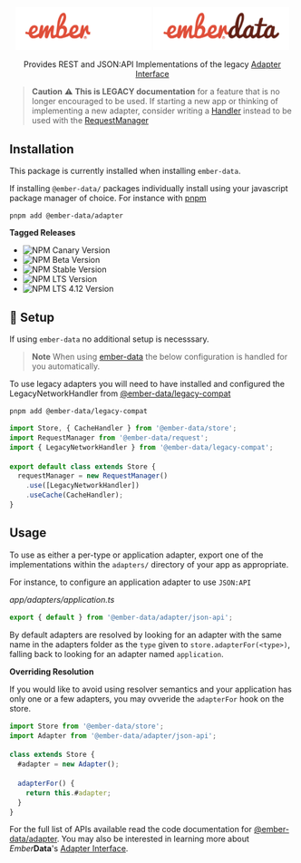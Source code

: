 <p align="center">
  <img
    class="project-logo"
    src="./ember-data-logo-dark.svg#gh-dark-mode-only"
    alt="EmberData Adapter"
    width="240px"
    title="EmberData Adapter"
    />
  <img
    class="project-logo"
    src="./ember-data-logo-light.svg#gh-light-mode-only"
    alt="EmberData Adapter"
    width="240px"
    title="EmberData Adapter"
    />
</p>

<p align="center">Provides REST and JSON:API Implementations of the legacy <a href="https://api.emberjs.com/ember-data/release/classes/%3CInterface%3E%20Adapter">Adapter Interface</a></p>

> **Caution** ⚠️ **This is LEGACY documentation** for a feature that is no longer encouraged to be used.
> If starting a new app or thinking of implementing a new adapter, consider writing a [Handler](https://api.emberjs.com/ember-data/release/classes/%3CInterface%3E%20Handler)
> instead to be used with the [RequestManager](https://github.com/emberjs/data/tree/main/packages/request#readme)

## Installation

This package is currently installed when installing `ember-data`.

If installing `@ember-data/` packages individually install using your javascript package manager of choice. For instance with [pnpm](https://pnpm.io/)

```no-highlight
pnpm add @ember-data/adapter
```

**Tagged Releases**

- ![NPM Canary Version](https://img.shields.io/npm/v/%40ember-data/adapter/canary?label=%40canary&color=FFBF00)
- ![NPM Beta Version](https://img.shields.io/npm/v/%40ember-data/adapter/beta?label=%40beta&color=ff00ff)
- ![NPM Stable Version](https://img.shields.io/npm/v/%40ember-data/adapter/latest?label=%40latest&color=90EE90)
- ![NPM LTS Version](https://img.shields.io/npm/v/%40ember-data/adapter/lts?label=%40lts&color=0096FF)
- ![NPM LTS 4.12 Version](https://img.shields.io/npm/v/%40ember-data/adapter/lts-4-12?label=%40lts-4-12&color=bbbbbb)


## 🚀 Setup

If using `ember-data` no additional setup is necesssary.

> **Note**
> When using [ember-data](https://github.com/emberjs/data/blob/main/packages/-ember-data) the below
> configuration is handled for you automatically.

To use legacy adapters you will need to have installed and configured the LegacyNetworkHandler from [@ember-data/legacy-compat](https://github.com/emberjs/data/blob/main/packages/-ember-data)

```no-highlight
pnpm add @ember-data/legacy-compat
```

```ts
import Store, { CacheHandler } from '@ember-data/store';
import RequestManager from '@ember-data/request';
import { LegacyNetworkHandler } from '@ember-data/legacy-compat';

export default class extends Store {
  requestManager = new RequestManager()
    .use([LegacyNetworkHandler])
    .useCache(CacheHandler);
}
```


## Usage

To use as either a per-type or application adapter, export one of the
implementations within the `adapters/` directory of your app as appropriate.

For instance, to configure an application adapter to use `JSON:API`


*app/adapters/application.ts*
```ts
export { default } from '@ember-data/adapter/json-api';
```

By default adapters are resolved by looking for an adapter with the same name in the adapters folder as the `type` given to `store.adapterFor(<type>)`, falling back to looking for an adapter named `application`.

**Overriding Resolution**

If you would like to avoid using resolver semantics and your application has only one or a few adapters, you may ovveride the `adapterFor` hook on the store.

```ts
import Store from '@ember-data/store';
import Adapter from '@ember-data/adapter/json-api';

class extends Store {
  #adapter = new Adapter();

  adapterFor() {
    return this.#adapter;
  }
}
```


For the full list of APIs available read the code documentation for [@ember-data/adapter](https://api.emberjs.com/ember-data/release/modules/@ember-data%2Fadapter). You may also be interested in learning more about *Ember***Data**'s [Adapter Interface](https://api.emberjs.com/ember-data/release/classes/%3CInterface%3E%20Adapter).
